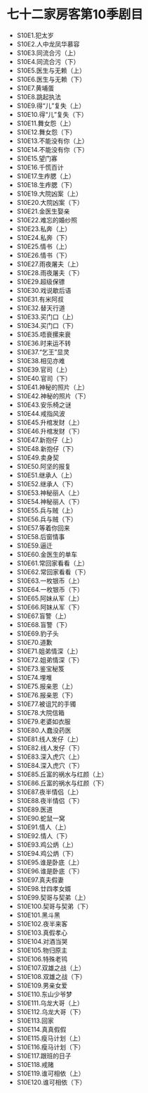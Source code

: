 # 七十二家房客第10季剧目
* S10E1.犯太岁
* S10E2.人中龙凤华慕容
* S10E3.同流合污（上）
* S10E4.同流合污（下）
* S10E5.医生与无赖（上）
* S10E6.医生与无赖（下）
* S10E7.黄埔蛋
* S10E8.跳起执法
* S10E9.得“儿”复失（上）
* S10E10.得“儿”复失（下）
* S10E11.舞女怨（上）
* S10E12.舞女怨（下）
* S10E13.不能没有你（上）
* S10E14.不能没有你（下）
* S10E15.望门寡
* S10E16.千慌百计
* S10E17.生痄腮（上）
* S10E18.生痄腮（下）
* S10E19.大院凶案（上）
* S10E20.大院凶案（下）
* S10E21.金医生娶亲
* S10E22.难忘的婚纱照
* S10E23.私奔（上）
* S10E24.私奔（下）
* S10E25.情书（上）
* S10E26.情书（下）
* S10E27.雨夜屠夫（上）
* S10E28.雨夜屠夫（下）
* S10E29.超级保镖
* S10E30.戏说歇后语
* S10E31.有米阿叔
* S10E32.替天行道
* S10E33.买门口（上）
* S10E34.买门口（下）
* S10E35.唔衰摞来衰
* S10E36.时来运不转
* S10E37.“乞王”显灵
* S10E38.相见亦难
* S10E39.官司（上）
* S10E40.官司（下）
* S10E41.神秘的照片（上）
* S10E42.神秘的照片（下）
* S10E43.安乐椅之谜
* S10E44.戒指风波
* S10E45.升棺发财（上）
* S10E46.升棺发财（下）
* S10E47.新抱仔（上）
* S10E48.新抱仔（下）
* S10E49.卖身契
* S10E50.阿坚的报复
* S10E51.继承人（上）
* S10E52.继承人（下）
* S10E53.神秘丽人（上）
* S10E54.神秘丽人（下）
* S10E55.兵与贼（上）
* S10E56.兵与贼（下）
* S10E57.等着你回来
* S10E58.后窗情事
* S10E59.逼迁
* S10E60.金医生的单车
* S10E61.常回家看看（上）
* S10E62.常回家看看（下）
* S10E63.一枚银币（上）
* S10E64.一枚银币（下）
* S10E65.阿妹从军（上）
* S10E66.阿妹从军（下）
* S10E67.盲警（上）
* S10E68.盲警（下）
* S10E69.豹子头
* S10E70.道歉
* S10E71.姐弟情深（上）
* S10E72.姐弟情深（下）
* S10E73.鉴宝秘笈
* S10E74.埋堆
* S10E75.报亲恩（上）
* S10E76.报亲恩（下）
* S10E77.被诅咒的手镯
* S10E78.大院信箱
* S10E79.老婆如衣服
* S10E80.人蠢没药医
* S10E81.线人发仔（上）
* S10E82.线人发仔（下）
* S10E83.深入虎穴（上）
* S10E84.深入虎穴（下）
* S10E85.丘富的祸水与红颜（上）
* S10E86.丘富的祸水与红颜（下）
* S10E87.夜半情侣（上）
* S10E88.夜半情侣（下）
* S10E89.医道
* S10E90.蛇鼠一窝
* S10E91.情人（上）
* S10E92.情人（下）
* S10E93.鸡公炳（上）
* S10E94.鸡公炳（下）
* S10E95.谁是卧底（上）
* S10E96.谁是卧底（下）
* S10E97.真夫假妻
* S10E98.廿四孝女婿
* S10E99.契哥与契弟（上）
* S10E100.契哥与契弟（下）
* S10E101.黑斗黑
* S10E102.夜半来客
* S10E103.真假孝心
* S10E104.对酒当哭
* S10E105.物归原主
* S10E106.特殊老鸨
* S10E107.双雄之战（上）
* S10E108.双雄之战（下）
* S10E109.男亲女爱
* S10E110.东山少爷梦
* S10E111.乌龙大哥（上）
* S10E112.乌龙大哥（下）
* S10E113.回家
* S10E114.真真假假
* S10E115.瘦马计划（上）
* S10E116.瘦马计划（下）
* S10E117.跟班的日子
* S10E118.戒赌
* S10E119.谁可相依（上）
* S10E120.谁可相依（下）
<!-- 内容基于[闲看蜜蜂由蜜意]整理内容进行二次整理 https://space.bilibili.com/512513078 出处：bilibili -->